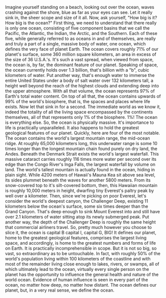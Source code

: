 
Imagine yourself standing on a beach,
looking out over the ocean,
waves crashing against the shore,
blue as far as your eyes can see.
Let it really sink in,
the sheer scope and size of it all.
Now, ask yourself,
&quot;How big is it?
How big is the ocean?&quot;
First thing, we need to understand
that there really is only one ocean,
consisting of five component
basins that we call
the Pacific,
the Atlantic,
the Indian,
the Arctic,
and the Southern.
Each of these five,
while generally referred to as oceans
in and of themselves,
are really and truly a part of
a single, massive body of water,
one ocean,
which defines the very
face of planet Earth.
The ocean covers roughly 71%
of our planet&#39;s surface,
some 360 million square kilometers,
an area in excess
of the size of 36 U.S.A.&#39;s.
It&#39;s such a vast spread,
when viewed from space,
the ocean is, by far, the dominant
feature of our planet.
Speaking of space,
the ocean currently
holds over 1.3 billion,
that&#39;s billion with a &quot;b&quot;,
cubic kilometers of water.
Put another way,
that&#39;s enough water to immerse
the entire United States
under a body of salt water
over 132 kilometers tall,
a height well beyond the reach
of the highest clouds
and extending deep
into the upper atmosphere.
With all that volume,
the ocean represents 97%
of Earth&#39;s total water content.
On top of all that,
the ocean contains upwards of 99%
of the world&#39;s biosphere,
that is, the spaces
and places where life exists.
Now let that sink in for a second.
The immediate world as we know it,
indeed the totality
of all the living space
encompassed by the continents themselves,
all of that represents
only 1% of the biosphere.
1%!
The ocean is everything else.
So, the ocean is physically massive.
It&#39;s importance to life
is practically unparalleled.
It also happens to hold
the greatest geological
features of our planet.
Quickly, here are four
of the most notable.
The ocean contains
the world&#39;s largest mountain range,
the mid-ocean ridge.
At roughly 65,000 kilometers long,
this underwater range is some 10 times
longer than the longest mountain chain
found purely on dry land, the Andes.
Beneath the Denmark Strait exists
the world&#39;s largest waterfall.
This massive cataract
carries roughly 116 times
more water per second over its edge
than the Congo River&#39;s Inga Falls,
the largest waterfall by volume on land.
The world&#39;s tallest mountain
is actually found in the ocean,
hiding in plain sight.
While 4200 meters of Hawaii&#39;s Mauna Kea
sit above sea level,
its sides plummet beneath the waves
for another 5800 meters.
From its snow-covered top
to it&#39;s silt-covered bottom, then,
this Hawaiian mountain is roughly
10,000 meters in height,
dwarfing tiny Everest&#39;s paltry peak
by well over a kilometer.
Then, since we&#39;re picking on poor Everest,
let&#39;s consider the world&#39;s deepest canyon,
the Challenger Deep,
existing 11 kilometers
below the ocean&#39;s surface,
some six times deeper
than the Grand Canyon.
That&#39;s deep enough to sink
Mount Everest into
and still have over 2.1
kilometers of water
sitting atop its newly submerged peak.
Put another way, the depth
of the Challenger Deep
is roughly the same height
that commercial airliners travel.
So, pretty much however you
choose to slice it,
the ocean is capital B
capital I,
capital G,
BIG!
It defines our planet,
home to the greatest geological features,
comprises the largest living space,
and accordingly, is home
to the greatest numbers
and forms of life on Earth.
It is practically
incomprehensible in scope.
But it is not so big,
so vast,
so extraordinary
as to be untouchable.
In fact, with roughly 50%
of the world&#39;s population
living within 100
kilometers of the coastline
and with most of the remainder
living close enough to lakes,
rivers, or swamps,
all of which ultimately lead to the ocean,
virtually every single
person on the planet
has the opportunity
to influence the general health
and nature of the world ocean.
Evidence of human influence is seen
in every part of the ocean,
no matter how deep,
no matter how distant.
The ocean defines our planet,
but, in a very real sense,
we define the ocean.
